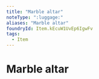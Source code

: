 ```yaml
---
title: "Marble altar"
noteType: ":luggage:"
aliases: "Marble altar"
foundryId: Item.kEcuW1UvEp6IgwFv
tags:
  - Item
---
```


# Marble altar
